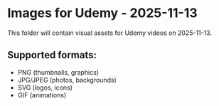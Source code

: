 # Images for Udemy - 2025-11-13

This folder will contain visual assets for Udemy videos on 2025-11-13.

## Supported formats:
- PNG (thumbnails, graphics)
- JPG/JPEG (photos, backgrounds)
- SVG (logos, icons)
- GIF (animations)
